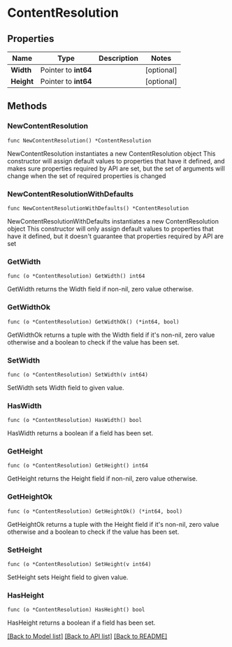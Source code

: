 # ContentResolution

## Properties

Name | Type | Description | Notes
------------ | ------------- | ------------- | -------------
**Width** | Pointer to **int64** |  | [optional] 
**Height** | Pointer to **int64** |  | [optional] 

## Methods

### NewContentResolution

`func NewContentResolution() *ContentResolution`

NewContentResolution instantiates a new ContentResolution object
This constructor will assign default values to properties that have it defined,
and makes sure properties required by API are set, but the set of arguments
will change when the set of required properties is changed

### NewContentResolutionWithDefaults

`func NewContentResolutionWithDefaults() *ContentResolution`

NewContentResolutionWithDefaults instantiates a new ContentResolution object
This constructor will only assign default values to properties that have it defined,
but it doesn't guarantee that properties required by API are set

### GetWidth

`func (o *ContentResolution) GetWidth() int64`

GetWidth returns the Width field if non-nil, zero value otherwise.

### GetWidthOk

`func (o *ContentResolution) GetWidthOk() (*int64, bool)`

GetWidthOk returns a tuple with the Width field if it's non-nil, zero value otherwise
and a boolean to check if the value has been set.

### SetWidth

`func (o *ContentResolution) SetWidth(v int64)`

SetWidth sets Width field to given value.

### HasWidth

`func (o *ContentResolution) HasWidth() bool`

HasWidth returns a boolean if a field has been set.

### GetHeight

`func (o *ContentResolution) GetHeight() int64`

GetHeight returns the Height field if non-nil, zero value otherwise.

### GetHeightOk

`func (o *ContentResolution) GetHeightOk() (*int64, bool)`

GetHeightOk returns a tuple with the Height field if it's non-nil, zero value otherwise
and a boolean to check if the value has been set.

### SetHeight

`func (o *ContentResolution) SetHeight(v int64)`

SetHeight sets Height field to given value.

### HasHeight

`func (o *ContentResolution) HasHeight() bool`

HasHeight returns a boolean if a field has been set.


[[Back to Model list]](../README.md#documentation-for-models) [[Back to API list]](../README.md#documentation-for-api-endpoints) [[Back to README]](../README.md)


